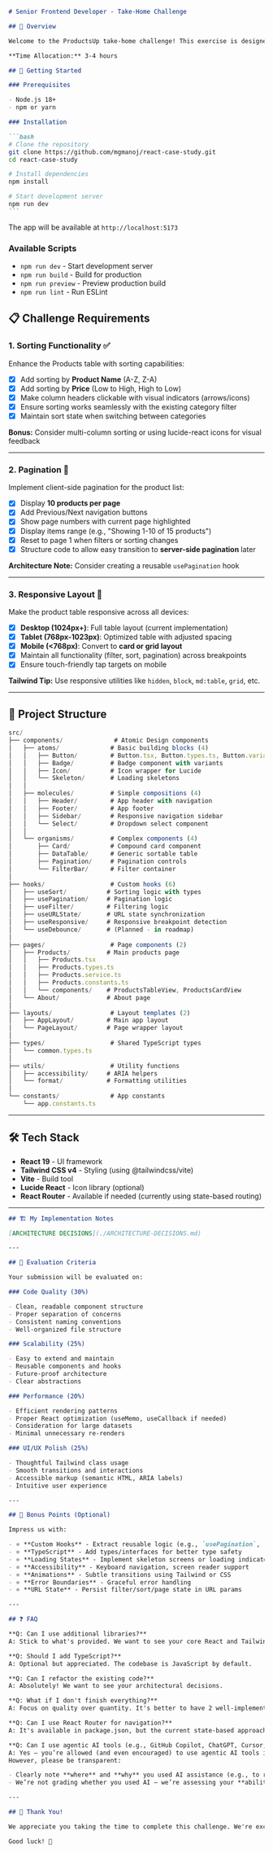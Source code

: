 ````markdown
# Senior Frontend Developer - Take-Home Challenge

## 🎯 Overview

Welcome to the ProductsUp take-home challenge! This exercise is designed to evaluate your React architecture skills, Tailwind CSS proficiency, and ability to build scalable, maintainable features.

**Time Allocation:** 3-4 hours

## 🚀 Getting Started

### Prerequisites

- Node.js 18+
- npm or yarn

### Installation

```bash
# Clone the repository
git clone https://github.com/mgmanoj/react-case-study.git
cd react-case-study

# Install dependencies
npm install

# Start development server
npm run dev
```
````

The app will be available at `http://localhost:5173`

### Available Scripts

- `npm run dev` - Start development server
- `npm run build` - Build for production
- `npm run preview` - Preview production build
- `npm run lint` - Run ESLint

## 📋 Challenge Requirements

### 1. Sorting Functionality ✅

Enhance the Products table with sorting capabilities:

- [x] Add sorting by **Product Name** (A-Z, Z-A)
- [x] Add sorting by **Price** (Low to High, High to Low)
- [x] Make column headers clickable with visual indicators (arrows/icons)
- [x] Ensure sorting works seamlessly with the existing category filter
- [x] Maintain sort state when switching between categories

**Bonus:** Consider multi-column sorting or using lucide-react icons for visual feedback

---

### 2. Pagination 📄

Implement client-side pagination for the product list:

- [x] Display **10 products per page**
- [x] Add Previous/Next navigation buttons
- [x] Show page numbers with current page highlighted
- [x] Display items range (e.g., "Showing 1-10 of 15 products")
- [x] Reset to page 1 when filters or sorting changes
- [x] Structure code to allow easy transition to **server-side pagination** later

**Architecture Note:** Consider creating a reusable `usePagination` hook

---

### 3. Responsive Layout 📱

Make the product table responsive across all devices:

- [x] **Desktop (1024px+)**: Full table layout (current implementation)
- [x] **Tablet (768px-1023px)**: Optimized table with adjusted spacing
- [x] **Mobile (<768px)**: Convert to **card or grid layout**
- [x] Maintain all functionality (filter, sort, pagination) across breakpoints
- [x] Ensure touch-friendly tap targets on mobile

**Tailwind Tip:** Use responsive utilities like `hidden`, `block`, `md:table`, `grid`, etc.

---

## 📁 Project Structure

```typescript
src/
├── components/              # Atomic Design components
│   ├── atoms/              # Basic building blocks (4)
│   │   ├── Button/         # Button.tsx, Button.types.ts, Button.variants.ts
│   │   ├── Badge/          # Badge component with variants
│   │   ├── Icon/           # Icon wrapper for Lucide
│   │   └── Skeleton/       # Loading skeletons
│   │
│   ├── molecules/          # Simple compositions (4)
│   │   ├── Header/         # App header with navigation
│   │   ├── Footer/         # App footer
│   │   ├── Sidebar/        # Responsive navigation sidebar
│   │   └── Select/         # Dropdown select component
│   │
│   └── organisms/          # Complex components (4)
│       ├── Card/           # Compound card component
│       ├── DataTable/      # Generic sortable table
│       ├── Pagination/     # Pagination controls
│       └── FilterBar/      # Filter container
│
├── hooks/                  # Custom hooks (6)
│   ├── useSort/           # Sorting logic with types
│   ├── usePagination/     # Pagination logic
│   ├── useFilter/         # Filtering logic
│   ├── useURLState/       # URL state synchronization
│   ├── useResponsive/     # Responsive breakpoint detection
│   └── useDebounce/       # (Planned - in roadmap)
│
├── pages/                  # Page components (2)
│   ├── Products/          # Main products page
│   │   ├── Products.tsx
│   │   ├── Products.types.ts
│   │   ├── Products.service.ts
│   │   ├── Products.constants.ts
│   │   └── components/    # ProductsTableView, ProductsCardView
│   └── About/             # About page
│
├── layouts/                # Layout templates (2)
│   ├── AppLayout/         # Main app layout
│   └── PageLayout/        # Page wrapper layout
│
├── types/                  # Shared TypeScript types
│   └── common.types.ts
│
├── utils/                  # Utility functions
│   ├── accessibility/     # ARIA helpers
│   └── format/            # Formatting utilities
│
└── constants/              # App constants
    └── app.constants.ts
```

---

## 🛠️ Tech Stack

- **React 19** - UI framework
- **Tailwind CSS v4** - Styling (using @tailwindcss/vite)
- **Vite** - Build tool
- **Lucide React** - Icon library (optional)
- **React Router** - Available if needed (currently using state-based routing)

---

```markdown
## 🏗️ My Implementation Notes

[ARCHITECTURE DECISIONS](./ARCHITECTURE-DECISIONS.md)

---

## 💎 Evaluation Criteria

Your submission will be evaluated on:

### Code Quality (30%)

- Clean, readable component structure
- Proper separation of concerns
- Consistent naming conventions
- Well-organized file structure

### Scalability (25%)

- Easy to extend and maintain
- Reusable components and hooks
- Future-proof architecture
- Clear abstractions

### Performance (20%)

- Efficient rendering patterns
- Proper React optimization (useMemo, useCallback if needed)
- Consideration for large datasets
- Minimal unnecessary re-renders

### UI/UX Polish (25%)

- Thoughtful Tailwind class usage
- Smooth transitions and interactions
- Accessible markup (semantic HTML, ARIA labels)
- Intuitive user experience

---

## 🌟 Bonus Points (Optional)

Impress us with:

- ⭐ **Custom Hooks** - Extract reusable logic (e.g., `usePagination`, `useSort`, `useFilter`)
- ⭐ **TypeScript** - Add types/interfaces for better type safety
- ⭐ **Loading States** - Implement skeleton screens or loading indicators
- ⭐ **Accessibility** - Keyboard navigation, screen reader support
- ⭐ **Animations** - Subtle transitions using Tailwind or CSS
- ⭐ **Error Boundaries** - Graceful error handling
- ⭐ **URL State** - Persist filter/sort/page state in URL params

---

## ❓ FAQ

**Q: Can I use additional libraries?**  
A: Stick to what's provided. We want to see your core React and Tailwind skills.

**Q: Should I add TypeScript?**  
A: Optional but appreciated. The codebase is JavaScript by default.

**Q: Can I refactor the existing code?**  
A: Absolutely! We want to see your architectural decisions.

**Q: What if I don't finish everything?**  
A: Focus on quality over quantity. It's better to have 2 well-implemented features than 3 rushed ones.

**Q: Can I use React Router for navigation?**  
A: It's available in package.json, but the current state-based approach is fine for this challenge.

**Q: Can I use agentic AI tools (e.g., GitHub Copilot, ChatGPT, Cursor, etc.)?**  
A: Yes — you’re allowed (and even encouraged) to use agentic AI tools if they help you move faster or structure your work more effectively.
However, please be transparent:

- Clearly note **where** and **why** you used AI assistance (e.g., to refactor code, generate utility hooks, or optimize Tailwind classes).
- We’re not grading whether you used AI — we’re assessing your **ability to understand, adapt, and explain** the code you produce.

---

## 🙏 Thank You!

We appreciate you taking the time to complete this challenge. We're excited to see your approach and discuss it with you in the follow-up round.

Good luck! 🚀

